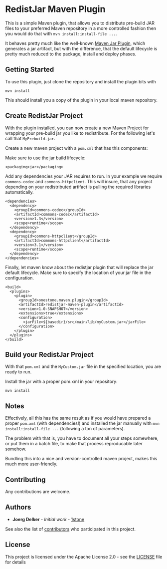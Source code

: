 # RedistJar Maven Plugin

This is a simple Maven plugin, that allows you to distribute pre-build JAR files
to your preferred Maven repository in a more controlled fashion then you would
do that with `mvn install:install-file ...`.

It behaves pretty much like the well-known [Maven Jar Plugin](https://maven.apache.org/plugins/maven-jar-plugin/), which generates a jar artifact, but with the difference, that the default lifecycle is pretty much reduced to the package, install and deploy phases.


## Getting Started

To use this plugin, just clone the repository and install the plugin bits with

    mvn install

This should install you a copy of the plugin in your local maven repository.

## Create RedistJar Project

With the plugin installed, you can now create a new Maven Project for wrapping your pre-build jar you like to redistribute.
For the following let's call that `MyPrebuild.jar`.

Create a new maven project with a `pom.xml` that has this components:

Make sure to use the jar build lifecycle:

    <packaging>jar</packaging>

Add any dependencies your JAR requires to run.
In your example we require `commons-codec` and `commons-httpclient`. This will insure, that any project depending on your redistributed artifact is pulling the required libraries automatically.

    <dependencies>
      <dependency>
        <groupId>commons-codec</groupId>
        <artifactId>commons-codec</artifactId>
        <version>1.3</version>
        <scope>runtime</scope>
      </dependency>
      <dependency>
        <groupId>commons-httpclient</groupId>
        <artifactId>commons-httpclient</artifactId>
        <version>3.1</version>
        <scope>runtime</scope>
      </dependency>
    </dependencies>

Finally, let maven know about the redistjar plugin that will replace the jar default lifecycle.
Make sure to specify the location of your jar file in the configuration.

    <build>
      <plugins>     
        <plugin>
          <groupId>onestone.maven.plugin</groupId>
          <artifactId>redistjar-maven-plugin</artifactId>
          <version>1.0-SNAPSHOT</version>
          <extensions>true</extensions>
          <configuration>
            <jarFile>${basedir}/src/main/lib/myCustom.jar</jarFile>
          </configuration>
        </plugin>
      </plugins>
    </build>

## Build your RedistJar Project

With that `pom.xml` and the `MyCustom.jar` file in the specified location, you are ready to run.

Install the jar with a proper pom.xml in your repository:

    mvn install

## Notes

Effectively, all this has the same result as if you would have prepared a proper `pom.xml` (with dependencies!) and installed the jar manually with `mvn install:install-file ...` (following a ton of parameters).

The problem with that is, you have to document all your steps somewhere, or put them in a batch file, to make that process reproducable later somehow.

Bundling this into a nice and version-controlled maven project, makes this much more user-friendly.

## Contributing

Any contributions are welcome.

## Authors

* **Joerg Delker** - *Initial work* - [1stone](https://github.com/1stone)

See also the list of [contributors](https://github.com/1stone/redistjar/graphs/contributors) who participated in this project.

## License

This project is licensed under the Apache License 2.0 - see the [LICENSE](LICENSE) file for details
